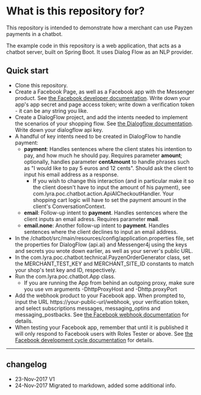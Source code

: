 # What is this repository for?

This repository is intended to demonstrate how a merchant can use Payzen payments in a chatbot.

The example code in this repository is a web application, that acts as a chatbot server, built on Spring Boot. 
It uses Dialog Flow as an NLP provider.


## Quick start

* Clone this repository.
* Create a Facebook Page, as well as a Facebook app with the Messenger product. See [the Facebook developer documentation](https://developers.facebook.com/docs/apps/register). Write down your app's app secret and page access token; write down a verification token - it can be any string you like.
* Create a DialogFlow project, and add the intents needed to implement the scenarios of your shopping flow. See [the Dialogflow documentation](https://dialogflow.com/docs/getting-started/basics).  Write down your dialogflow api key.
* A handful of key intents need to be created in DialogFlow to handle payment:
  * __payment__: Handles sentences where the client states his intention to pay, and how much he should pay. Requires parameter __amount__; optionally, handles parameter __centAmount__ to handle phrases such as "I would like to pay 5 euros and 12 cents". Should ask the client to input his email address as a response.
    * If you wish to change this interaction (and in particular make it so the client doesn't have to input the amount of his payment), see com.lyra.poc.chatbot.action.ApiAICheckoutHandler. Your shopping cart logic will have to set the payment amount in the client's ConversationContext.
  * __email__: Follow-up intent to __payment__. Handles sentences where the client inputs an email adress. Requires parameter __mail__.
  * __email.none__: Another follow-up intent to __payment__. Handles sentences where the client declines to input an email address.
* In the /chatbot/src/main/resources/config/application.properties file, set the properties for DialogFlow (api.ai) and Messenger4j using the keys and secrets you wrote down earlier, as well as your server's public URL.
* In the com.lyra.poc.chatbot.technical.PayzenOrderGenerator class, set the MERCHANT\_TEST\_KEY and MERCHANT\_SITE\_ID constants to match your shop's test key and ID, respectively.
* Run the com.lyra.poc.chatbot.App class.
  * If you are running the App from behind an outgoing proxy, make sure you use vm arguments -DhttpProxyHost and -Dhttp.proxyPort
* Add the webhook product to your Facebook app. When prompted to, input the URL https://your-public-url/webhook, your verification token, and select subscriptions messages, messaging_optins and messaging_postbacks. See [the Facebook webhook documentation](https://developers.facebook.com/docs/apps/register) for details.
* When testing your Facebook app, remember that until it is published it will only respond to Facebook users with Roles Tester or above. See [the Facebook development cycle documentation](https://developers.facebook.com/docs/apps/register) for details.

----
## changelog
* 23-Nov-2017 V1
* 24-Nov-2017 Migrated to markdown, added some additional info.